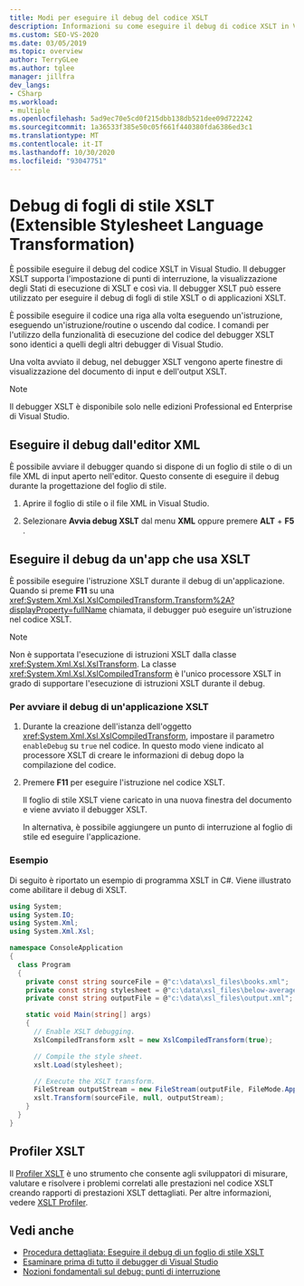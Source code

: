```yaml
---
title: Modi per eseguire il debug del codice XSLT
description: Informazioni su come eseguire il debug di codice XSLT in Visual Studio usando il debugger XSLT per scorrere il codice, impostare i punti di interruzione e visualizzare gli Stati di esecuzione XSLT.
ms.custom: SEO-VS-2020
ms.date: 03/05/2019
ms.topic: overview
author: TerryGLee
ms.author: tglee
manager: jillfra
dev_langs:
- CSharp
ms.workload:
- multiple
ms.openlocfilehash: 5ad9ec70e5cd0f215dbb138db521dee09d722242
ms.sourcegitcommit: 1a36533f385e50c05f661f440380fda6386ed3c1
ms.translationtype: MT
ms.contentlocale: it-IT
ms.lasthandoff: 10/30/2020
ms.locfileid: "93047751"
---
```

# <a name="debugging-xslt"></a>Debug di fogli di stile XSLT (Extensible Stylesheet Language Transformation)

È possibile eseguire il debug del codice XSLT in Visual Studio. Il debugger XSLT supporta l'impostazione di punti di interruzione, la visualizzazione degli Stati di esecuzione di XSLT e così via. Il debugger XSLT può essere utilizzato per eseguire il debug di fogli di stile XSLT o di applicazioni XSLT.

È possibile eseguire il codice una riga alla volta eseguendo un'istruzione, eseguendo un'istruzione/routine o uscendo dal codice. I comandi per l'utilizzo della funzionalità di esecuzione del codice del debugger XSLT sono identici a quelli degli altri debugger di Visual Studio.

Una volta avviato il debug, nel debugger XSLT vengono aperte finestre di visualizzazione del documento di input e dell'output XSLT.

> [!NOTE]
> Il debugger XSLT è disponibile solo nelle edizioni Professional ed Enterprise di Visual Studio.

## <a name="debug-from-the-xml-editor"></a>Eseguire il debug dall'editor XML

È possibile avviare il debugger quando si dispone di un foglio di stile o di un file XML di input aperto nell'editor. Questo consente di eseguire il debug durante la progettazione del foglio di stile.

1. Aprire il foglio di stile o il file XML in Visual Studio.

1. Selezionare **Avvia debug XSLT** dal menu **XML** oppure premere **ALT** + **F5** .

## <a name="debug-from-an-app-that-uses-xslt"></a>Eseguire il debug da un'app che usa XSLT

È possibile eseguire l'istruzione XSLT durante il debug di un'applicazione. Quando si preme **F11** su una <xref:System.Xml.Xsl.XslCompiledTransform.Transform%2A?displayProperty=fullName> chiamata, il debugger può eseguire un'istruzione nel codice XSLT.

> [!NOTE]
> Non è supportata l'esecuzione di istruzioni XSLT dalla classe <xref:System.Xml.Xsl.XslTransform>. La classe <xref:System.Xml.Xsl.XslCompiledTransform> è l'unico processore XSLT in grado di supportare l'esecuzione di istruzioni XSLT durante il debug.

### <a name="to-start-debugging-an-xslt-application"></a>Per avviare il debug di un'applicazione XSLT

1. Durante la creazione dell'istanza dell'oggetto <xref:System.Xml.Xsl.XslCompiledTransform>, impostare il parametro `enableDebug` su `true` nel codice. In questo modo viene indicato al processore XSLT di creare le informazioni di debug dopo la compilazione del codice.

1. Premere **F11** per eseguire l'istruzione nel codice XSLT.

   Il foglio di stile XSLT viene caricato in una nuova finestra del documento e viene avviato il debugger XSLT.

   In alternativa, è possibile aggiungere un punto di interruzione al foglio di stile ed eseguire l'applicazione.

### <a name="example"></a>Esempio

Di seguito è riportato un esempio di programma XSLT in C#. Viene illustrato come abilitare il debug di XSLT.

```csharp
using System;
using System.IO;
using System.Xml;
using System.Xml.Xsl;

namespace ConsoleApplication
{
  class Program
  {
    private const string sourceFile = @"c:\data\xsl_files\books.xml";
    private const string stylesheet = @"c:\data\xsl_files\below-average.xsl";
    private const string outputFile = @"c:\data\xsl_files\output.xml";

    static void Main(string[] args)
    {
      // Enable XSLT debugging.
      XslCompiledTransform xslt = new XslCompiledTransform(true);

      // Compile the style sheet.
      xslt.Load(stylesheet);

      // Execute the XSLT transform.
      FileStream outputStream = new FileStream(outputFile, FileMode.Append);
      xslt.Transform(sourceFile, null, outputStream);
    }
  }
}
```

## <a name="xslt-profiler"></a>Profiler XSLT

Il [Profiler XSLT](../xml-tools/xslt-profiler.md) è uno strumento che consente agli sviluppatori di misurare, valutare e risolvere i problemi correlati alle prestazioni nel codice XSLT creando rapporti di prestazioni XSLT dettagliati. Per altre informazioni, vedere [XSLT Profiler](../xml-tools/xslt-profiler.md).

## <a name="see-also"></a>Vedi anche

- [Procedura dettagliata: Eseguire il debug di un foglio di stile XSLT](../xml-tools/walkthrough-debug-an-xslt-style-sheet.md)
- [Esaminare prima di tutto il debugger di Visual Studio](../debugger/debugger-feature-tour.md)
- [Nozioni fondamentali sul debug: punti di interruzione](../debugger/using-breakpoints.md)
